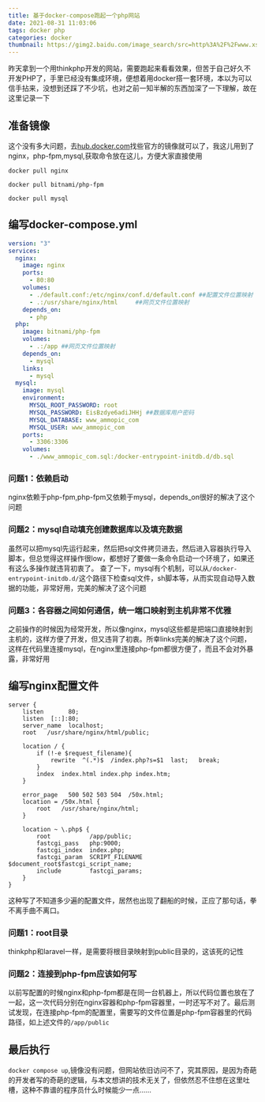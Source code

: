 ```yaml
---
title: 基于docker-compose跑起一个php网站
date: 2021-08-31 11:03:06
tags: docker php
categories: docker
thumbnail: https://gimg2.baidu.com/image_search/src=http%3A%2F%2Fwww.xsumb.com%2Fuploads%2Fallimg%2F200329%2F124051EV-1.jpg&refer=http%3A%2F%2Fwww.xsumb.com&app=2002&size=f9999,10000&q=a80&n=0&g=0n&fmt=jpeg?sec=1632971063&t=261b2ed66cbce30b68412b834f542c98
---
```

昨天拿到一个用thinkphp开发的网站，需要跑起来看看效果，但苦于自己好久不开发PHP了，手里已经没有集成环境，便想着用docker搭一套环境，本以为可以信手拈来，没想到还踩了不少坑，也对之前一知半解的东西加深了一下理解，故在这里记录一下
## 准备镜像
这个没有多大问题，去[hub.docker.com](hub.docker.com)找些官方的镜像就可以了，我这儿用到了nginx，php-fpm,mysql,获取命令放在这儿，方便大家直接使用

`docker pull nginx`

`docker pull bitnami/php-fpm`

`docker pull mysql`

## 编写docker-compose.yml
```yml
version: "3"
services:
  nginx:
    image: nginx
    ports:
      - 80:80
    volumes:
      - ./default.conf:/etc/nginx/conf.d/default.conf ##配置文件位置映射
      - .:/usr/share/nginx/html     ##网页文件位置映射
    depends_on:
      - php
  php:
    image: bitnami/php-fpm
    volumes:
      - .:/app ##网页文件位置映射
    depends_on:
      - mysql
    links: 
      - mysql
  mysql:
    image: mysql
    environment:
      MYSQL_ROOT_PASSWORD: root
      MYSQL_PASSWORD: EisBzdye6adiJHHj ##数据库用户密码
      MYSQL_DATABASE: www_ammopic_com
      MYSQL_USER: www_ammopic_com
    ports: 
      - 3306:3306
    volumes:
      - ./www_ammopic_com.sql:/docker-entrypoint-initdb.d/db.sql
```

### 问题1：依赖启动
nginx依赖于php-fpm,php-fpm又依赖于mysql，depends_on很好的解决了这个问题
### 问题2：mysql自动填充创建数据库以及填充数据
虽然可以把mysql先运行起来，然后把sql文件拷贝进去，然后进入容器执行导入脚本，但总觉得这样操作很low，都想好了要做一条命令启动一个环境了，如果还有这么多操作就违背初衷了。
查了一下，mysql有个机制，可以从`/docker-entrypoint-initdb.d/`这个路径下检查sql文件，sh脚本等，从而实现自动导入数据的功能，非常好用，完美的解决了这个问题
### 问题3：各容器之间如何通信，统一端口映射到主机非常不优雅
之前操作的时候因为经常开发，所以像nginx，mysql这些都是把端口直接映射到主机的，这样方便了开发，但又违背了初衷。所幸links完美的解决了这个问题，这样在代码里连接mysql，在nginx里连接php-fpm都很方便了，而且不会对外暴露，非常好用

## 编写nginx配置文件
```nginx
server {
    listen       80;
    listen  [::]:80;
    server_name  localhost;
    root   /usr/share/nginx/html/public;

    location / {
        if (!-e $request_filename){
            rewrite  ^(.*)$  /index.php?s=$1  last;   break;
        }
        index  index.html index.php index.htm;
    }

    error_page   500 502 503 504  /50x.html;
    location = /50x.html {
        root   /usr/share/nginx/html;
    }

    location ~ \.php$ {
        root           /app/public;
        fastcgi_pass   php:9000;
        fastcgi_index  index.php;
        fastcgi_param  SCRIPT_FILENAME  $document_root$fastcgi_script_name;
        include        fastcgi_params;
    }
}
```
这种写了不知道多少遍的配置文件，居然也出现了翻船的时候，正应了那句话，拳不离手曲不离口。
### 问题1：root目录
thinkphp和laravel一样，是需要将根目录映射到public目录的，这该死的记性
### 问题2：连接到php-fpm应该如何写
以前写配置的时候nginx和php-fpm都是在同一台机器上，所以代码位置也放在了一起，这一次代码分别在nginx容器和php-fpm容器里，一时还写不对了。最后测试发现，在连接php-fpm的配置里，需要写的文件位置是php-fpm容器里的代码路径，如上述文件的`/app/public`

## 最后执行
`docker compose up`,镜像没有问题，但网站依旧访问不了，究其原因，是因为奇葩的开发者写的奇葩的逻辑，与本文想讲的技术无关了，但依然忍不住想在这里吐槽，这种不靠谱的程序员什么时候能少一点……